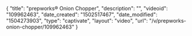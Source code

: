 {
    "title": "prepworks&reg; Onion Chopper",
    "description": "",
    "videoid": "109962463",
    "date_created": "1502517467",
    "date_modified": "1504273903",
    "type": "captivate",
    "layout": "video",
    "url": "\/v\/prepworks-onion-chopper\/109962463"
}